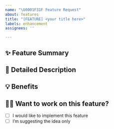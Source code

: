 ```yaml
---
name: "\U0001F31F Feature Request"
about: features
title: "[FEATURE] <your title here>"
labels: enhancement
assignees: ''

---
```


## ✨ Feature Summary

<!-- A short summary of the feature you're requesting -->

## 📄 Detailed Description

<!-- A detailed explanation of the feature -->

## 💡 Benefits

<!-- How would this improve the project? -->

## 🙋‍♀️ Want to work on this feature?

- [ ] I would like to implement this feature
- [ ] I’m suggesting the idea only
